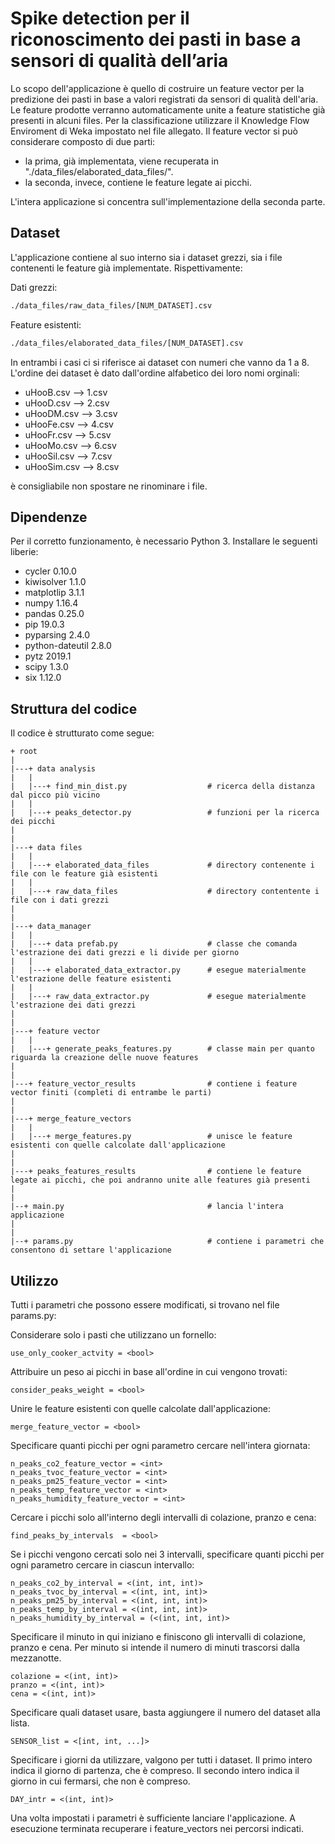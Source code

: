 # Spike detection per il riconoscimento dei pasti in base a sensori di qualità dell’aria

Lo scopo dell'applicazione è quello di costruire un feature vector per la predizione dei pasti in base a valori registrati da sensori di qualità dell'aria.
Le feature prodotte verranno automaticamente unite a feature statistiche già presenti in alcuni files. Per la classificazione utilizzare il Knowledge Flow Enviroment di Weka impostato nel file allegato.
Il feature vector si può considerare composto di due parti:
- la prima, già implementata, viene recuperata in "./data_files/elaborated_data_files/".
- la seconda, invece, contiene le feature legate ai picchi.

L'intera applicazione si concentra sull'implementazione della seconda parte.

## Dataset
L'applicazione contiene al suo interno sia i dataset grezzi, sia i file contenenti le feature già implementate. 
Rispettivamente:

Dati grezzi:
```bash
./data_files/raw_data_files/[NUM_DATASET].csv
```


Feature esistenti:
```bash
./data_files/elaborated_data_files/[NUM_DATASET].csv
```

In entrambi i casi ci si riferisce ai dataset con numeri che vanno da 1 a 8. L'ordine dei dataset è dato dall'ordine alfabetico dei loro nomi orginali:

- uHooB.csv     --> 1.csv
- uHooD.csv     --> 2.csv
- uHooDM.csv    --> 3.csv
- uHooFe.csv    --> 4.csv
- uHooFr.csv    --> 5.csv
- uHooMo.csv    --> 6.csv
- uHooSil.csv   --> 7.csv
- uHooSim.csv   --> 8.csv

è consigliabile non spostare ne rinominare i file.

## Dipendenze

Per il corretto funzionamento, è necessario Python 3. Installare le seguenti liberie:
- cycler 0.10.0
- kiwisolver 1.1.0
- matplotlip 3.1.1
- numpy 1.16.4
- pandas 0.25.0
- pip 19.0.3
- pyparsing 2.4.0
- python-dateutil 2.8.0
- pytz 2019.1
- scipy 1.3.0
- six 1.12.0

## Struttura del codice

Il codice è strutturato come segue:

```text
+ root
|
|---+ data analysis
|   |
|   |---+ find_min_dist.py                  # ricerca della distanza dal picco più vicino
|   |
|   |---+ peaks_detector.py                 # funzioni per la ricerca dei picchi
|
|
|---+ data files
|   |
|   |---+ elaborated_data_files             # directory contenente i file con le feature già esistenti
|   |
|   |---+ raw_data_files                    # directory contentente i file con i dati grezzi
|
|
|---+ data_manager
|   |
|   |---+ data prefab.py                    # classe che comanda l'estrazione dei dati grezzi e li divide per giorno
|   |
|   |---+ elaborated_data_extractor.py      # esegue materialmente l'estrazione delle feature esistenti
|   |
|   |---+ raw_data_extractor.py             # esegue materialmente l'estrazione dei dati grezzi
|
|
|---+ feature vector
|   |
|   |---+ generate_peaks_features.py        # classe main per quanto riguarda la creazione delle nuove features 
|
|
|---+ feature_vector_results                # contiene i feature vector finiti (completi di entrambe le parti)
|
|
|---+ merge_feature_vectors
|   |
|   |---+ merge_features.py                 # unisce le feature esistenti con quelle calcolate dall'applicazione
|
|
|---+ peaks_features_results                # contiene le feature legate ai picchi, che poi andranno unite alle features già presenti
|
|
|--+ main.py                                # lancia l'intera applicazione
|
|
|--+ params.py                              # contiene i parametri che consentono di settare l'applicazione

```

## Utilizzo

Tutti i parametri che possono essere modificati, si trovano nel file params.py:


Considerare solo i pasti che utilizzano un fornello:
```text
use_only_cooker_actvity = <bool> 
```

Attribuire un peso ai picchi in base all'ordine in cui vengono trovati:
```text
consider_peaks_weight = <bool>
```

Unire le feature esistenti con quelle calcolate dall'applicazione:
```text
merge_feature_vector = <bool>
```

Specificare quanti picchi per ogni parametro cercare nell'intera giornata:
```text
n_peaks_co2_feature_vector = <int>
n_peaks_tvoc_feature_vector = <int>
n_peaks_pm25_feature_vector = <int>
n_peaks_temp_feature_vector = <int>
n_peaks_humidity_feature_vector = <int>
```

Cercare i picchi solo all'interno degli intervalli di colazione, pranzo e cena:
```text
find_peaks_by_intervals  = <bool>
```

Se i picchi vengono cercati solo nei 3 intervalli, specificare quanti picchi per ogni parametro cercare in ciascun intervallo:
```text
n_peaks_co2_by_interval = <(int, int, int)>
n_peaks_tvoc_by_interval = <(int, int, int)>
n_peaks_pm25_by_interval = <(int, int, int)>
n_peaks_temp_by_interval = <(int, int, int)>
n_peaks_humidity_by_interval = (<(int, int, int)>
```

Specificare il minuto in qui iniziano e finiscono gli intervalli di colazione, pranzo e cena. Per minuto si intende il numero di minuti trascorsi dalla mezzanotte.
```text
colazione = <(int, int)> 
pranzo = <(int, int)>
cena = <(int, int)>
```

Specificare quali dataset usare, basta aggiungere il numero del dataset alla lista.
```text
SENSOR_list = <[int, int, ...]>
```

Specificare i giorni da utilizzare, valgono per tutti i dataset. Il primo intero indica il giorno di partenza, che è compreso. Il secondo intero indica il giorno in cui fermarsi, che non è compreso.
```text
DAY_intr = <(int, int)>
```

Una volta impostati i parametri è sufficiente lanciare l'applicazione. A esecuzione terminata recuperare i feature_vectors nei percorsi indicati.
